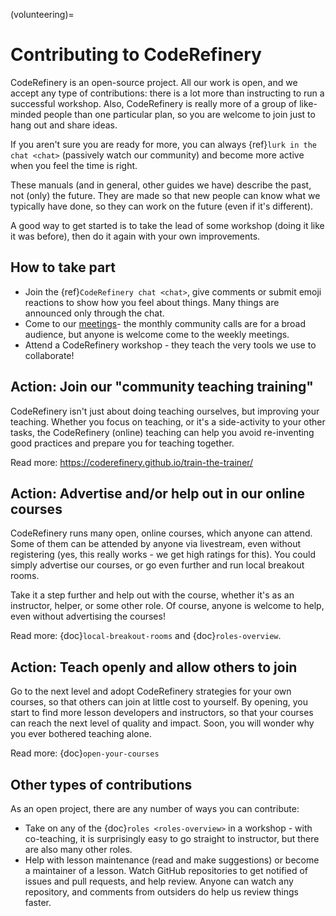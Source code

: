 (volunteering)=

# Contributing to CodeRefinery

CodeRefinery is an open-source project.  All our work is open, and we
accept any type of contributions: there is a lot more than instructing
to run a successful workshop.  Also, CodeRefinery is really more of a
group of like-minded people than one particular plan, so you are
welcome to join just to hang out and share ideas.

If you aren't sure you are ready for more, you can always {ref}`lurk
in the chat <chat>`
(passively watch our community) and become more active when you feel
the time is right.

These manuals (and in general, other guides we have) describe the
past, not (only) the future.  They are made so that new people can
know what we typically have done, so they can work on the future (even
if it's different).

A good way to get started is to take the lead of some workshop (doing
it like it was before), then do it again with your own improvements.



## How to take part

- Join the {ref}`CodeRefinery chat <chat>`, give comments or submit
  emoji reactions to show how you feel about things.  Many things are
  announced only through the chat.
- Come to our
  [meetings](https://coderefinery.org/organization/meetings/)- the
  monthly community calls are for a broad audience, but anyone is
  welcome come to the weekly meetings.
- Attend a CodeRefinery workshop - they teach the very tools we use to
  collaborate!



## Action: Join our "community teaching training"

CodeRefinery isn't just about doing teaching ourselves, but improving
your teaching.  Whether you focus on teaching, or it's a side-activity
to your other tasks, the CodeRefinery (online) teaching can help you
avoid re-inventing good practices and prepare you for teaching
together.

Read more: <https://coderefinery.github.io/train-the-trainer/>



## Action: Advertise and/or help out in our online courses

CodeRefinery runs many open, online courses, which anyone can attend.
Some of them can be attended by anyone via livestream, even without
registering (yes, this really works - we get high ratings for this).
You could simply advertise our courses, or go even further and run
local breakout rooms.

Take it a step further and help out with the course, whether it's as
an instructor, helper, or some other role.  Of course, anyone is
welcome to help, even without advertising the courses!

Read more: {doc}`local-breakout-rooms` and {doc}`roles-overview`.



## Action: Teach openly and allow others to join

Go to the next level and adopt CodeRefinery strategies for your own
courses, so that others can join at little cost to yourself.  By
opening, you start to find more lesson developers and instructors, so
that your courses can reach the next level of quality and impact.
Soon, you will wonder why you ever bothered teaching alone.

Read more: {doc}`open-your-courses`



## Other types of contributions

As an open project, there are any number of ways you can contribute:

- Take on any of the {doc}`roles <roles-overview>` in a workshop - with
  co-teaching, it is surprisingly easy to go straight to instructor,
  but there are also many other roles.
- Help with lesson maintenance (read and make suggestions) or become a
  maintainer of a lesson.  Watch GitHub repositories to get notified
  of issues and pull requests, and help review.  Anyone can watch any
  repository, and comments from outsiders do help us review things faster.
